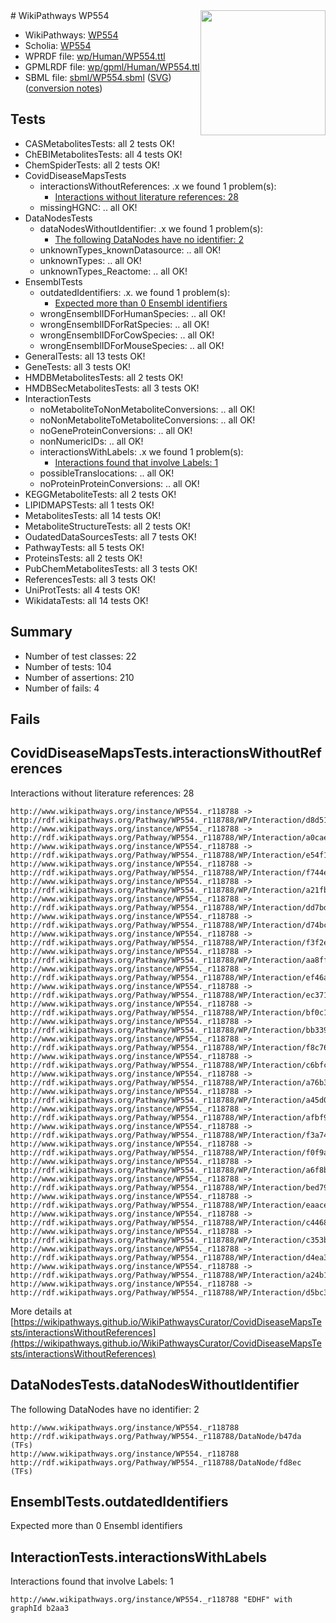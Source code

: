 <img style="float: right; width: 200px" src="../logo.png" />
# WikiPathways WP554

* WikiPathways: [WP554](https://identifiers.org/wikipathways:WP554)
* Scholia: [WP554](https://scholia.toolforge.org/wikipathways/WP554)
* WPRDF file: [wp/Human/WP554.ttl](../wp/Human/WP554.ttl)
* GPMLRDF file: [wp/gpml/Human/WP554.ttl](../wp/gpml/Human/WP554.ttl)
* SBML file: [sbml/WP554.sbml](../sbml/WP554.sbml) ([SVG](../sbml/WP554.svg)) ([conversion notes](../sbml/WP554.txt))

## Tests
* CASMetabolitesTests: all 2 tests OK!
* ChEBIMetabolitesTests: all 4 tests OK!
* ChemSpiderTests: all 2 tests OK!
* CovidDiseaseMapsTests
    * interactionsWithoutReferences: .x we found 1 problem(s):
        * [Interactions without literature references: 28](#9701cd08)
    * missingHGNC: .. all OK!
* DataNodesTests
    * dataNodesWithoutIdentifier: .x we found 1 problem(s):
        * [The following DataNodes have no identifier: 2](#d2d32fa1)
    * unknownTypes_knownDatasource: .. all OK!
    * unknownTypes: .. all OK!
    * unknownTypes_Reactome: .. all OK!
* EnsemblTests
    * outdatedIdentifiers: .x. we found 1 problem(s):
        * [Expected more than 0 Ensembl identifiers](#f44398b7)
    * wrongEnsemblIDForHumanSpecies: .. all OK!
    * wrongEnsemblIDForRatSpecies: .. all OK!
    * wrongEnsemblIDForCowSpecies: .. all OK!
    * wrongEnsemblIDForMouseSpecies: .. all OK!
* GeneralTests: all 13 tests OK!
* GeneTests: all 3 tests OK!
* HMDBMetabolitesTests: all 2 tests OK!
* HMDBSecMetabolitesTests: all 3 tests OK!
* InteractionTests
    * noMetaboliteToNonMetaboliteConversions: .. all OK!
    * noNonMetaboliteToMetaboliteConversions: .. all OK!
    * noGeneProteinConversions: .. all OK!
    * nonNumericIDs: .. all OK!
    * interactionsWithLabels: .x we found 1 problem(s):
        * [Interactions found that involve Labels: 1](#630d2678)
    * possibleTranslocations: .. all OK!
    * noProteinProteinConversions: .. all OK!
* KEGGMetaboliteTests: all 2 tests OK!
* LIPIDMAPSTests: all 1 tests OK!
* MetabolitesTests: all 14 tests OK!
* MetaboliteStructureTests: all 2 tests OK!
* OudatedDataSourcesTests: all 7 tests OK!
* PathwayTests: all 5 tests OK!
* ProteinsTests: all 2 tests OK!
* PubChemMetabolitesTests: all 3 tests OK!
* ReferencesTests: all 3 tests OK!
* UniProtTests: all 4 tests OK!
* WikidataTests: all 14 tests OK!


## Summary

* Number of test classes: 22
* Number of tests: 104
* Number of assertions: 210
* Number of fails: 4

## Fails

<a name="9701cd08" />

## CovidDiseaseMapsTests.interactionsWithoutReferences

Interactions without literature references: 28
```
http://www.wikipathways.org/instance/WP554._r118788 -> http://rdf.wikipathways.org/Pathway/WP554._r118788/WP/Interaction/d8d51
http://www.wikipathways.org/instance/WP554._r118788 -> http://rdf.wikipathways.org/Pathway/WP554._r118788/WP/Interaction/a0cae
http://www.wikipathways.org/instance/WP554._r118788 -> http://rdf.wikipathways.org/Pathway/WP554._r118788/WP/Interaction/e54f1
http://www.wikipathways.org/instance/WP554._r118788 -> http://rdf.wikipathways.org/Pathway/WP554._r118788/WP/Interaction/f744e
http://www.wikipathways.org/instance/WP554._r118788 -> http://rdf.wikipathways.org/Pathway/WP554._r118788/WP/Interaction/a21fb
http://www.wikipathways.org/instance/WP554._r118788 -> http://rdf.wikipathways.org/Pathway/WP554._r118788/WP/Interaction/dd7bd
http://www.wikipathways.org/instance/WP554._r118788 -> http://rdf.wikipathways.org/Pathway/WP554._r118788/WP/Interaction/d74bc
http://www.wikipathways.org/instance/WP554._r118788 -> http://rdf.wikipathways.org/Pathway/WP554._r118788/WP/Interaction/f3f2e
http://www.wikipathways.org/instance/WP554._r118788 -> http://rdf.wikipathways.org/Pathway/WP554._r118788/WP/Interaction/aa8ff
http://www.wikipathways.org/instance/WP554._r118788 -> http://rdf.wikipathways.org/Pathway/WP554._r118788/WP/Interaction/ef46a
http://www.wikipathways.org/instance/WP554._r118788 -> http://rdf.wikipathways.org/Pathway/WP554._r118788/WP/Interaction/ec371
http://www.wikipathways.org/instance/WP554._r118788 -> http://rdf.wikipathways.org/Pathway/WP554._r118788/WP/Interaction/bf0c1
http://www.wikipathways.org/instance/WP554._r118788 -> http://rdf.wikipathways.org/Pathway/WP554._r118788/WP/Interaction/bb339
http://www.wikipathways.org/instance/WP554._r118788 -> http://rdf.wikipathways.org/Pathway/WP554._r118788/WP/Interaction/f8c76
http://www.wikipathways.org/instance/WP554._r118788 -> http://rdf.wikipathways.org/Pathway/WP554._r118788/WP/Interaction/c6bfc
http://www.wikipathways.org/instance/WP554._r118788 -> http://rdf.wikipathways.org/Pathway/WP554._r118788/WP/Interaction/a76b3
http://www.wikipathways.org/instance/WP554._r118788 -> http://rdf.wikipathways.org/Pathway/WP554._r118788/WP/Interaction/a45d0
http://www.wikipathways.org/instance/WP554._r118788 -> http://rdf.wikipathways.org/Pathway/WP554._r118788/WP/Interaction/afbf9
http://www.wikipathways.org/instance/WP554._r118788 -> http://rdf.wikipathways.org/Pathway/WP554._r118788/WP/Interaction/f3a74
http://www.wikipathways.org/instance/WP554._r118788 -> http://rdf.wikipathways.org/Pathway/WP554._r118788/WP/Interaction/f0f9a
http://www.wikipathways.org/instance/WP554._r118788 -> http://rdf.wikipathways.org/Pathway/WP554._r118788/WP/Interaction/a6f8b
http://www.wikipathways.org/instance/WP554._r118788 -> http://rdf.wikipathways.org/Pathway/WP554._r118788/WP/Interaction/bed79
http://www.wikipathways.org/instance/WP554._r118788 -> http://rdf.wikipathways.org/Pathway/WP554._r118788/WP/Interaction/eaace
http://www.wikipathways.org/instance/WP554._r118788 -> http://rdf.wikipathways.org/Pathway/WP554._r118788/WP/Interaction/c4468
http://www.wikipathways.org/instance/WP554._r118788 -> http://rdf.wikipathways.org/Pathway/WP554._r118788/WP/Interaction/c353b
http://www.wikipathways.org/instance/WP554._r118788 -> http://rdf.wikipathways.org/Pathway/WP554._r118788/WP/Interaction/d4ea3
http://www.wikipathways.org/instance/WP554._r118788 -> http://rdf.wikipathways.org/Pathway/WP554._r118788/WP/Interaction/a24b1
http://www.wikipathways.org/instance/WP554._r118788 -> http://rdf.wikipathways.org/Pathway/WP554._r118788/WP/Interaction/d5bc3
```

More details at [https://wikipathways.github.io/WikiPathwaysCurator/CovidDiseaseMapsTests/interactionsWithoutReferences](https://wikipathways.github.io/WikiPathwaysCurator/CovidDiseaseMapsTests/interactionsWithoutReferences)

<a name="d2d32fa1" />

## DataNodesTests.dataNodesWithoutIdentifier

The following DataNodes have no identifier: 2
```
http://www.wikipathways.org/instance/WP554._r118788 http://rdf.wikipathways.org/Pathway/WP554._r118788/DataNode/b47da (TFs)
http://www.wikipathways.org/instance/WP554._r118788 http://rdf.wikipathways.org/Pathway/WP554._r118788/DataNode/fd8ec (TFs)
```

<a name="f44398b7" />

## EnsemblTests.outdatedIdentifiers

Expected more than 0 Ensembl identifiers
<a name="630d2678" />

## InteractionTests.interactionsWithLabels

Interactions found that involve Labels: 1
```
http://www.wikipathways.org/instance/WP554._r118788 "EDHF" with graphId b2aa3
```

